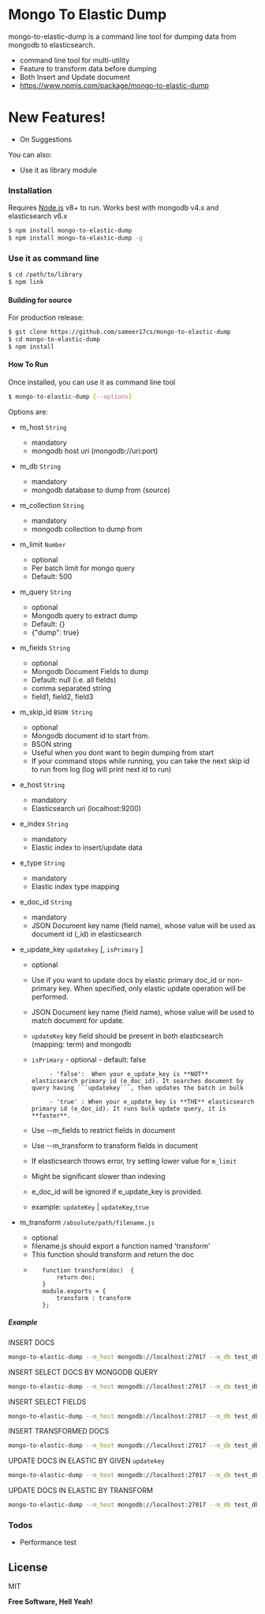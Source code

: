 # Mongo To Elastic Dump

mongo-to-elastic-dump is a command line tool for dumping data from mongodb to elasticsearch.
  - command line tool for multi-utility
  - Feature to transform data before dumping
  - Both Insert and Update document
  - https://www.npmjs.com/package/mongo-to-elastic-dump

# New Features!
  - On Suggestions

You can also:
  - Use it as library module

### Installation

Requires [Node.js](https://nodejs.org/) v8+ to run.
Works best with mongodb v4.x and elasticsearch v6.x

```sh
$ npm install mongo-to-elastic-dump
$ npm install mongo-to-elastic-dump -g
```

### Use it as command line
```sh
$ cd /path/to/library
$ npm link
```

#### Building for source
For production release:
```sh
$ git clone https://github.com/sameer17cs/mongo-to-elastic-dump
$ cd mongo-to-elastic-dump
$ npm install
```

#### How To Run
Once installed, you can use it as command line tool
```sh
$ mongo-to-elastic-dump [--options]
```
Options are:
- m_host ```String```
     - mandatory
     - mongodb host uri (mongodb://uri:port)

- m_db ```String```
     - mandatory
     - mongodb database to dump from (source)

- m_collection ```String```
     - mandatory
     - mongodb collection to dump from

- m_limit ```Number```
     - optional
     - Per batch limit for mongo query
     - Default: 500

- m_query ```String```
     - optional
     - Mongodb query to extract dump
     - Default: {}
     - {"dump": true}

- m_fields  ```String```
     - optional
     - Mongodb Document Fields to dump
     - Default: null (i.e. all fields)
     - comma separated string
     - field1, field2, field3

- m_skip_id ```BSON String```
    - optional
    - Mongodb document id to start from.
    - BSON string
    - Useful when you dont want to begin dumping from start
    - If your command stops while running, you can take the next skip id to run from log (log will print next id to run)

- e_host ```String```
     - mandatory
     - Elasticsearch uri (localhost:9200)

- e_index ```String```
    - mandatory
    - Elastic index to insert/update data

- e_type ```String```
    - mandatory
    - Elastic index type mapping

- e_doc_id ```String```
    - mandatory
    - JSON Document key name (field name), whose value will be used as document id (_id) in elasticsearch

- e_update_key ```updatekey```  [, ```isPrimary``` ]
     - optional
     - Use if you want to update docs by elastic primary doc_id or non-primary key. When specified, only elastic update operation will be performed.
     - JSON Document key name (field name), whose value will be used to match document for update.
     - ```updateKey``` key field should be present in both elasticsearch (mapping: term)   and mongodb
     - ```isPrimary```
                - optional
                - default: false

                - 'false':  When your e_update_key is **NOT** elasticsearch primary id (e_doc_id). It searches document by query having ```updatekey```, then updates the batch in bulk

                - 'true' : When your e_update_key is **THE** elasticsearch primary id (e_doc_id). It runs bulk update query, it is **faster**.

     - Use --m_fields to restrict fields in document
     - Use --m_transform to transform fields in document
     - If elasticsearch throws error, try setting lower value for ```m_limit```
     - Might be significant slower than indexing
     - e_doc_id will be ignored if e_update_key is provided.
     - example: ```updateKey``` | ```updateKey```,```true```


- m_transform ```/absolute/path/filename.js```
     - optional
     - filename.js should export a function named 'transform'
     - This function should transform and return the doc
     - ```'use strict';
          function transform(doc)  {
              return doc;
          }
          module.exports = {
              transform : transform
          };
       ```

##### Example

INSERT DOCS
```sh
mongo-to-elastic-dump --m_host mongodb://localhost:27017 --m_db test_db --m_collection test_coll --e_host localhost:9200 --e_index test_index --e_type test_type  --e_doc_id doc_key
```

INSERT SELECT DOCS BY MONGODB QUERY
```sh
mongo-to-elastic-dump --m_host mongodb://localhost:27017 --m_db test_db --m_collection test_coll --e_host localhost:9200 --e_index test_index --e_type test_type  --e_doc_id doc_key  --m_query '{}'
```

INSERT SELECT FIELDS
```sh
mongo-to-elastic-dump --m_host mongodb://localhost:27017 --m_db test_db --m_collection test_coll --e_host localhost:9200 --e_index test_index --e_type test_type  --e_doc_id doc_key  --m_fields field1,field2,field3
```

INSERT TRANSFORMED DOCS
```sh
mongo-to-elastic-dump --m_host mongodb://localhost:27017 --m_db test_db --m_collection test_coll --e_host localhost:9200 --e_index test_index --e_type test_type --e_doc_id doc_key --m_transform transform.js
```

UPDATE DOCS IN ELASTIC BY GIVEN ```updatekey```
```sh
mongo-to-elastic-dump --m_host mongodb://localhost:27017 --m_db test_db --m_collection test_coll --e_host localhost:9200 --e_index test_index --e_update_key updatekey
```

UPDATE DOCS IN ELASTIC BY TRANSFORM
```sh
mongo-to-elastic-dump --m_host mongodb://localhost:27017 --m_db test_db --m_collection test_coll --e_host localhost:9200 --e_index test_index --e_type test_type --e_update_key updatekey --m_transform transform.js
```



### Todos

 - Performance test

License
----

MIT

**Free Software, Hell Yeah!**
